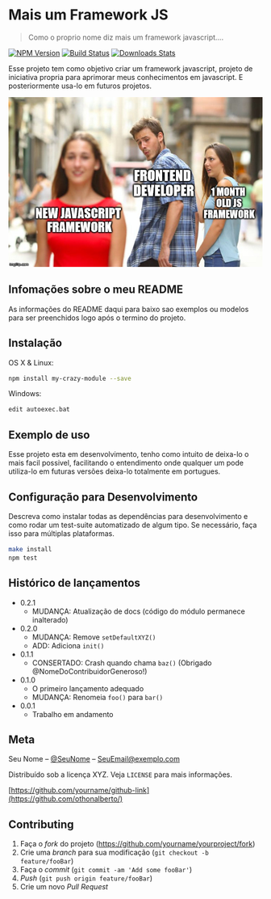 # Mais um Framework JS
> Como o proprio nome diz mais um framework javascript....

[![NPM Version][npm-image]][npm-url]
[![Build Status][travis-image]][travis-url]
[![Downloads Stats][npm-downloads]][npm-url]

Esse projeto tem como objetivo criar um framework javascript, projeto de iniciativa propria para aprimorar meus conhecimentos em javascript.
E posteriormente usa-lo em futuros projetos.

![](newjs.png)

## Infomações sobre o meu README

As informações do README daqui para baixo sao exemplos ou modelos para ser preenchidos logo após o termino do projeto.

## Instalação

OS X & Linux:

```sh
npm install my-crazy-module --save
```

Windows:

```sh
edit autoexec.bat
```

## Exemplo de uso

Esse projeto esta em desenvolvimento, tenho como intuito de deixa-lo o mais facil possivel, facilitando o entendimento onde qualquer um pode utiliza-lo em futuras versões deixa-lo totalmente em portugues.



## Configuração para Desenvolvimento

Descreva como instalar todas as dependências para desenvolvimento e como rodar um test-suite automatizado de algum tipo. Se necessário, faça isso para múltiplas plataformas.

```sh
make install
npm test
```

## Histórico de lançamentos

* 0.2.1
    * MUDANÇA: Atualização de docs (código do módulo permanece inalterado)
* 0.2.0
    * MUDANÇA: Remove `setDefaultXYZ()`
    * ADD: Adiciona `init()`
* 0.1.1
    * CONSERTADO: Crash quando chama `baz()` (Obrigado @NomeDoContribuidorGeneroso!)
* 0.1.0
    * O primeiro lançamento adequado
    * MUDANÇA: Renomeia `foo()` para `bar()`
* 0.0.1
    * Trabalho em andamento

## Meta

Seu Nome – [@SeuNome](https://twitter.com/...) – SeuEmail@exemplo.com

Distribuído sob a licença XYZ. Veja `LICENSE` para mais informações.

[https://github.com/yourname/github-link](https://github.com/othonalberto/)

## Contributing

1. Faça o _fork_ do projeto (<https://github.com/yourname/yourproject/fork>)
2. Crie uma _branch_ para sua modificação (`git checkout -b feature/fooBar`)
3. Faça o _commit_ (`git commit -am 'Add some fooBar'`)
4. _Push_ (`git push origin feature/fooBar`)
5. Crie um novo _Pull Request_

[npm-image]: https://img.shields.io/npm/v/datadog-metrics.svg?style=flat-square
[npm-url]: https://npmjs.org/package/datadog-metrics
[npm-downloads]: https://img.shields.io/npm/dm/datadog-metrics.svg?style=flat-square
[travis-image]: https://img.shields.io/travis/dbader/node-datadog-metrics/master.svg?style=flat-square
[travis-url]: https://travis-ci.org/dbader/node-datadog-metrics
[wiki]: https://github.com/seunome/seuprojeto/wiki

